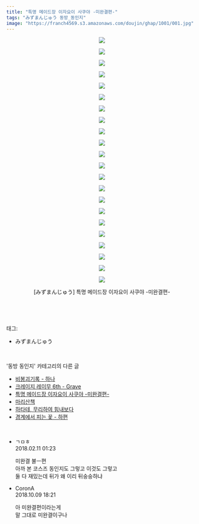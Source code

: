 ```yaml
---
title: "특명 메이드장 이자요이 사쿠야 -미완결편-"
tags: "みずまんじゅう 동방_동인지"
image: "https://franch4569.s3.amazonaws.com/doujin/ghap/1001/001.jpg"
---
```

<div class="article">
<p style="text-align: center; clear: none; float: none;"><img src="{{ site.imgserver2 }}/ghap/1001/001.jpg"/></p>
<p style="text-align: center; clear: none; float: none;"><img src="{{ site.imgserver2 }}/ghap/1001/002.jpg"/></p>
<p style="text-align: center; clear: none; float: none;"><img src="{{ site.imgserver2 }}/ghap/1001/003.jpg"/></p>
<p style="text-align: center; clear: none; float: none;"><img src="{{ site.imgserver2 }}/ghap/1001/004.jpg"/></p>
<p style="text-align: center; clear: none; float: none;"><img src="{{ site.imgserver2 }}/ghap/1001/005.jpg"/></p>
<p style="text-align: center; clear: none; float: none;"><img src="{{ site.imgserver2 }}/ghap/1001/006.jpg"/></p>
<p style="text-align: center; clear: none; float: none;"><img src="{{ site.imgserver2 }}/ghap/1001/007.jpg"/></p>
<p style="text-align: center; clear: none; float: none;"><img src="{{ site.imgserver2 }}/ghap/1001/008.jpg"/></p>
<p style="text-align: center; clear: none; float: none;"><img src="{{ site.imgserver2 }}/ghap/1001/009.jpg"/></p>
<p style="text-align: center; clear: none; float: none;"><img src="{{ site.imgserver2 }}/ghap/1001/010.jpg"/></p>
<p style="text-align: center; clear: none; float: none;"><img src="{{ site.imgserver2 }}/ghap/1001/011.jpg"/></p>
<p style="text-align: center; clear: none; float: none;"><img src="{{ site.imgserver2 }}/ghap/1001/012.jpg"/></p>
<p style="text-align: center; clear: none; float: none;"><img src="{{ site.imgserver2 }}/ghap/1001/013.jpg"/></p>
<p style="text-align: center; clear: none; float: none;"><img src="{{ site.imgserver2 }}/ghap/1001/014.jpg"/></p>
<p style="text-align: center; clear: none; float: none;"><img src="{{ site.imgserver2 }}/ghap/1001/015.jpg"/></p>
<p style="text-align: center; clear: none; float: none;"><img src="{{ site.imgserver2 }}/ghap/1001/016.jpg"/></p>
<p style="text-align: center; clear: none; float: none;"><img src="{{ site.imgserver2 }}/ghap/1001/017.jpg"/></p>
<p style="text-align: center; clear: none; float: none;"><img src="{{ site.imgserver2 }}/ghap/1001/018.jpg"/></p>
<p style="text-align: center; clear: none; float: none;"><img src="{{ site.imgserver2 }}/ghap/1001/019.jpg"/></p>
<p style="text-align: center; clear: none; float: none;"><img src="{{ site.imgserver2 }}/ghap/1001/020.jpg"/></p>
<p style="text-align: center; clear: none; float: none;"><img src="{{ site.imgserver2 }}/ghap/1001/021.jpg"/></p>
<p style="text-align: center; clear: none; float: none;"><img src="{{ site.imgserver2 }}/ghap/1001/022.jpg"/></p>
<p style="text-align: center; clear: none; float: none;">[みずまんじゅう] 특명 메이드장 이자요이 사쿠야 -미완결편-</p>
<p><br/></p>
</div><br/>
<div class="tagTrail">
<p>태그: </p>
<ul>
<li>みずまんじゅう</li>
</ul>
</div><br/>
<div class="another">
<p>'동방 동인지' 카테고리의 다른 글</p>
<ul>
<li><a href="/ghap_1003">비봉괴기록 - 하나</a></li>
<li><a href="/ghap_1002">크레이지 레이무 6th - Grave</a></li>
<li><a href="/ghap_1001">특명 메이드장 이자요이 사쿠야 -미완결편-</a></li>
<li><a href="/ghap_1000">마리산책</a></li>
<li><a href="/ghap_999">하타테, 무리하여 힘내보다</a></li>
<li><a href="/ghap_998">경계에서 피는 꽃 - 하편</a></li>
</ul>
</div><br/>
<div class="cb_module cb_fluid">
<div class="cb_wrt cb_profile">
<div class="comment">
<ul>
<li class="cb_thumb_off" id="comment15197062">
<div class="cb_comment_area">
<div class="cb_info_area">
<div class="cb_section">
<span class="cb_nick_name">ㄱㅁㅎ</span>
</div>
<div class="cb_section">
<span class="cb_date">2018.02.11 01:23 </span>
</div>
</div>
<div class="cb_dsc_comment">
<p class="cb_dsc">
											미완결 불ㅡ편<br/>
아까 본 코스즈 동인지도 그렇고 이것도 그렇고<br/>
둘 다 재밌는데 뒤가 왜 이리 뒤숭숭하냐
										</p>
</div>
</div></li>
<li class="cb_thumb_off" id="comment15350015">
<div class="cb_comment_area">
<div class="cb_info_area">
<div class="cb_section">
<span class="cb_nick_name">CoronA</span>
</div>
<div class="cb_section">
<span class="cb_date">2018.10.09 18:21 </span>
</div>
</div>
<div class="cb_dsc_comment">
<p class="cb_dsc">
											아 미완결편이라는게<br/>
말 그대로 미완결이구나
										</p>
</div>
</div></li>
</ul>
</div>
</div><!-- commentList close -->
</div><br/>

